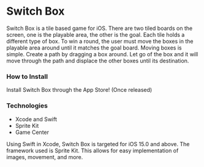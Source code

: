 # Switch Box

Switch Box is a tile based game for iOS.
There are two tiled boards on the screen, one is the playable area, the other is the goal.
Each tile holds a different type of box.
To win a round, the user must move the boxes in the playable area around until it matches the goal board.
Moving boxes is simple.
Create a path by dragging a box around.
Let go of the box and it will move through the path and displace the other boxes until its destination.

### How to Install

Install Switch Box through the App Store!
(Once released)

### Technologies

 + Xcode and Swift
 + Sprite Kit
 + Game Center

Using Swift in Xcode, Switch Box is targeted for iOS 15.0 and above.
The framework used is Sprite Kit.
This allows for easy implementation of images, movement, and more.
